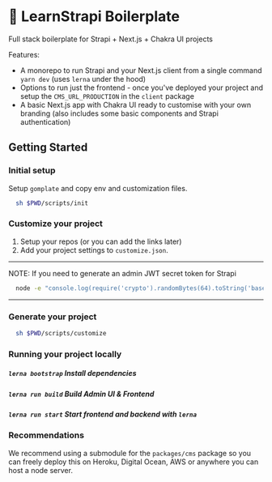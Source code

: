 # 🚀 LearnStrapi Boilerplate

Full stack boilerplate for Strapi + Next.js + Chakra UI projects

Features:

- A monorepo to run Strapi and your Next.js client from a single command `yarn dev` (uses `lerna` under the hood)
- Options to run just the frontend - once you've deployed your project and setup the `CMS_URL_PRODUCTION` in the `client` package
- A basic Next.js app with Chakra UI ready to customise with your own branding (also includes some basic components and Strapi
authentication)

## Getting Started

### Initial setup

Setup `gomplate` and copy env and customization files.

```bash
  sh $PWD/scripts/init
```

### Customize your project

1. Setup your repos (or you can add the links later)
2. Add your project settings to `customize.json`.

---

NOTE: If you need to generate an admin JWT secret token for Strapi

```bash
  node -e "console.log(require('crypto').randomBytes(64).toString('base64'))" | pbcopy
```

---

### Generate your project

```bash
  sh $PWD/scripts/customize
```

### Running your project locally

##### `lerna bootstrap` Install dependencies

##### `lerna run build` Build Admin UI & Frontend

##### `lerna run start` Start frontend and backend with `lerna`


### Recommendations

We recommend using a submodule for the `packages/cms` package so you can freely deploy this on Heroku, Digital Ocean,
AWS or anywhere you can host a node server.
